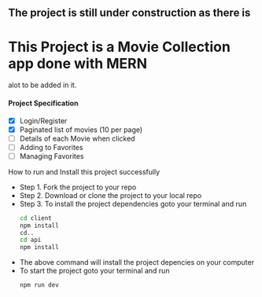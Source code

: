 ## The project is still under construction as there is
# This Project is a Movie Collection app done with MERN
 alot to be added in it.

#### Project Specification
- [x] Login/Register
- [x] Paginated list of movies (10 per page)
- [ ] Details of each Movie when clicked
- [ ] Adding to Favorites
- [ ] Managing Favorites

How to run and Install this project successfully

* Step 1. Fork the project to your repo
* Step 2. Download or clone the project to your local repo
* Step 3. To install the project dependencies goto your terminal and run
    ```sh
    cd client
    npm install
    cd..
    cd api
    npm install
    ```
* The above command will install the project depencies on your computer
* To start the project goto your terminal and run 
    ```sh
    npm run dev
    ```